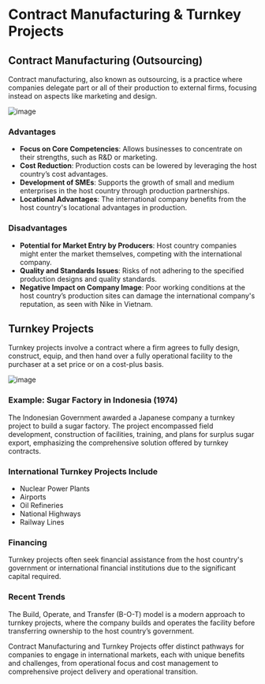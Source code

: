 # Contract Manufacturing & Turnkey Projects

## Contract Manufacturing (Outsourcing)

Contract manufacturing, also known as outsourcing, is a practice where companies delegate part or all of their production to external firms, focusing instead on aspects like marketing and design.

![image](https://github.com/Collegehive/Notes/assets/159722383/a9a4abf8-3136-4f38-81dc-36e705a3d466)

### Advantages

- **Focus on Core Competencies**: Allows businesses to concentrate on their strengths, such as R&D or marketing.
- **Cost Reduction**: Production costs can be lowered by leveraging the host country’s cost advantages.
- **Development of SMEs**: Supports the growth of small and medium enterprises in the host country through production partnerships.
- **Locational Advantages**: The international company benefits from the host country's locational advantages in production.

### Disadvantages

- **Potential for Market Entry by Producers**: Host country companies might enter the market themselves, competing with the international company.
- **Quality and Standards Issues**: Risks of not adhering to the specified production designs and quality standards.
- **Negative Impact on Company Image**: Poor working conditions at the host country’s production sites can damage the international company's reputation, as seen with Nike in Vietnam.

## Turnkey Projects

Turnkey projects involve a contract where a firm agrees to fully design, construct, equip, and then hand over a fully operational facility to the purchaser at a set price or on a cost-plus basis.

![image](https://github.com/Collegehive/Notes/assets/159722383/812f77c5-b72d-4135-a6c5-bf7db8b9b917)


### Example: Sugar Factory in Indonesia (1974)

The Indonesian Government awarded a Japanese company a turnkey project to build a sugar factory. The project encompassed field development, construction of facilities, training, and plans for surplus sugar export, emphasizing the comprehensive solution offered by turnkey contracts.

### International Turnkey Projects Include

- Nuclear Power Plants
- Airports
- Oil Refineries
- National Highways
- Railway Lines

### Financing

Turnkey projects often seek financial assistance from the host country's government or international financial institutions due to the significant capital required.

### Recent Trends

The Build, Operate, and Transfer (B-O-T) model is a modern approach to turnkey projects, where the company builds and operates the facility before transferring ownership to the host country’s government.

Contract Manufacturing and Turnkey Projects offer distinct pathways for companies to engage in international markets, each with unique benefits and challenges, from operational focus and cost management to comprehensive project delivery and operational transition.
